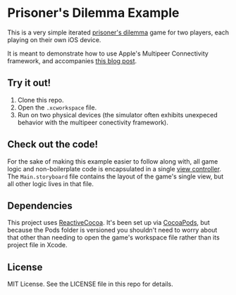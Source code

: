 # Prisoner's Dilemma Example

This is a very simple iterated [prisoner's dilemma](https://en.wikipedia.org/wiki/Prisoner%27s_dilemma) game for two players, each playing on their own iOS device.

It is meant to demonstrate how to use Apple's Multipeer Connectivity framework, and accompanies [this blog post]().

## Try it out!

1. Clone this repo. 
2. Open the `.xcworkspace` file. 
3. Run on two physical devices (the simulator often exhibits unexpeced behavior with the multipeer conectivity framework).


## Check out the code!
For the sake of making this example easier to follow along with, all game logic and non-boilerplate code is encapsulated in a single [view controller](https://github.com/lazerwalker/prisoners-dilemma/blob/master/Prisoners%20Dilemma/ViewController.m). The `Main.storyboard` file contains the layout of the game's single view, but all other logic lives in that file.

## Dependencies
This project uses [ReactiveCocoa](http://reactivecocoa.io). It's been set up via [CocoaPods](https://cocoapods.org), but because the Pods folder is versioned you shouldn't need to worry about that other than needing to open the game's workspace file rather than its project file in Xcode.


## License
MIT License. See the LICENSE file in this repo for details.
